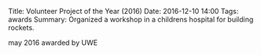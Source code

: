 Title: Volunteer Project of the Year (2016)
Date: 2016-12-10 14:00
Tags: awards
Summary: Organized a workshop in a childrens hospital for building rockets.

may 2016
awarded by UWE